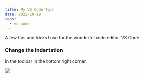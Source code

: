 ```yaml
---
title: My VS Code Tips
date: 2022-10-19
tags:
  - vs code
---
```


A few tips and tricks I use for the wonderful code editor, VS Code.

### Change the indentation

In the toolbar in the bottom right corner.

![](https://s3.us-west-2.amazonaws.com/secure.notion-static.com/e655c596-1040-4dac-b2d3-2c998f9dcc83/Untitled.png?X-Amz-Algorithm=AWS4-HMAC-SHA256&X-Amz-Content-Sha256=UNSIGNED-PAYLOAD&X-Amz-Credential=AKIAT73L2G45EIPT3X45%2F20221031%2Fus-west-2%2Fs3%2Faws4_request&X-Amz-Date=20221031T013150Z&X-Amz-Expires=3600&X-Amz-Signature=e97cbedd0a80ff001e00edeeb0ac895b29763cd40be44a44e643b2553d5a5401&X-Amz-SignedHeaders=host&x-id=GetObject)

